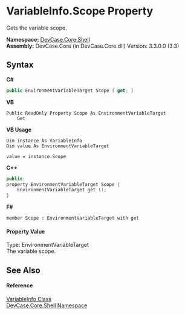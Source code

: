 # VariableInfo.Scope Property 
 

Gets the variable scope.

**Namespace:**&nbsp;<a href="N_DevCase_Core_Shell">DevCase.Core.Shell</a><br />**Assembly:**&nbsp;DevCase.Core (in DevCase.Core.dll) Version: 3.3.0.0 (3.3)

## Syntax

**C#**<br />
``` C#
public EnvironmentVariableTarget Scope { get; }
```

**VB**<br />
``` VB
Public ReadOnly Property Scope As EnvironmentVariableTarget
	Get
```

**VB Usage**<br />
``` VB Usage
Dim instance As VariableInfo
Dim value As EnvironmentVariableTarget

value = instance.Scope

```

**C++**<br />
``` C++
public:
property EnvironmentVariableTarget Scope {
	EnvironmentVariableTarget get ();
}
```

**F#**<br />
``` F#
member Scope : EnvironmentVariableTarget with get

```


#### Property Value
Type: EnvironmentVariableTarget<br />The variable scope.

## See Also


#### Reference
<a href="T_DevCase_Core_Shell_VariableInfo">VariableInfo Class</a><br /><a href="N_DevCase_Core_Shell">DevCase.Core.Shell Namespace</a><br />